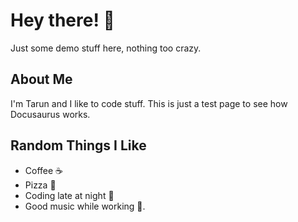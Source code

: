 # Hey there! 👋

Just some demo stuff here, nothing too crazy.

## About Me

I'm Tarun and I like to code stuff. This is just a test page to see how Docusaurus works.

## Random Things I Like

- Coffee ☕  
- Pizza 🍕
- Coding late at night 🌙    
- Good music while working 🎵.
